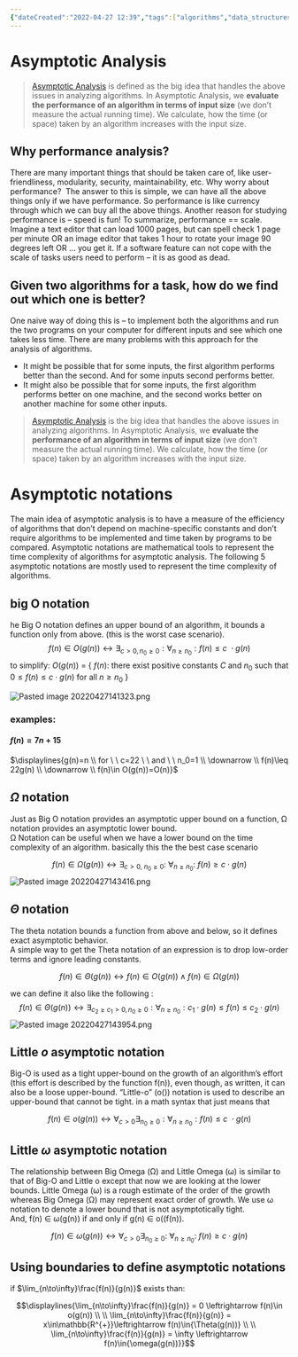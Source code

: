 ```yaml
---
{"dateCreated":"2022-04-27 12:39","tags":["algorithms","data_structures"],"pageDirection":"ltr","dg-publish":true,"permalink":"/computer-science/algorithms/asymptotic-notations/","dgPassFrontmatter":true}
---
```



# Asymptotic Analysis

> [Asymptotic Analysis](http://en.wikipedia.org/wiki/Asymptotic_analysis) is defined as the big idea that handles the above issues in analyzing algorithms. In Asymptotic Analysis, we **evaluate the performance of an algorithm in terms of input size** (we don’t measure the actual running time). We calculate, how the time (or space) taken by an algorithm increases with the input size.

## Why performance analysis? 
There are many important things that should be taken care of, like user-friendliness, modularity, security, maintainability, etc. Why worry about performance?  The answer to this is simple, we can have all the above things only if we have performance. So performance is like currency through which we can buy all the above things. Another reason for studying performance is – speed is fun! To summarize, performance == scale. Imagine a text editor that can load 1000 pages, but can spell check 1 page per minute OR an image editor that takes 1 hour to rotate your image 90 degrees left OR … you get it. If a software feature can not cope with the scale of tasks users need to perform – it is as good as dead.

## Given two algorithms for a task, how do we find out which one is better? 

One naive way of doing this is – to implement both the algorithms and run the two programs on your computer for different inputs and see which one takes less time. There are many problems with this approach for the analysis of algorithms. 

-   It might be possible that for some inputs, the first algorithm performs better than the second. And for some inputs second performs better. 
-   It might also be possible that for some inputs, the first algorithm performs better on one machine, and the second works better on another machine for some other inputs.

> [Asymptotic Analysis](http://en.wikipedia.org/wiki/Asymptotic_analysis) is the big idea that handles the above issues in analyzing algorithms. In Asymptotic Analysis, we **evaluate the performance of an algorithm in terms of input size** (we don’t measure the actual running time). We calculate, how the time (or space) taken by an algorithm increases with the input size.

# Asymptotic notations
The main idea of asymptotic analysis is to have a measure of the efficiency of algorithms that don’t depend on machine-specific constants and don’t require algorithms to be implemented and time taken by programs to be compared. Asymptotic notations are mathematical tools to represent the time complexity of algorithms for asymptotic analysis. The following 5 asymptotic notations are mostly used to represent the time complexity of algorithms.

## big O notation 
he Big O notation defines an upper bound of an algorithm, it bounds a function only from above. (this is the worst case scenario).
$$f(n)\in O(g(n))\leftrightarrow \exists_{c>0,n_0\geq0}:\forall_{n\geq n_0}:f(n)\leq c\ \cdot g(n) $$
to simplify: $O(g(n))$  = { $f(n)$: there exist positive constants $C$ and $n_0$ such that $0\leq f(n)\leq c\cdot g(n) \text{ for all } n\geq n_0$ }

![Pasted image 20220427141323.png](/img/user/Assets/Pasted%20image%2020220427141323.png)

### examples:
#### $f(n)=7n+15$ 
$\displaylines{g(n)=n \\ for \ \ c=22 \ \ and \ \ n_0=1 \\ \downarrow \\ f(n)\leq 22g(n) \\ \downarrow \\ f(n)\in O(g(n))=O(n)}$ 

##  $\Omega$ notation 
Just as Big O notation provides an asymptotic upper bound on a function, Ω notation provides an asymptotic lower bound.   
Ω Notation can be useful when we have a lower bound on the time complexity of an algorithm. 
basically this the the best case scenario

$$f(n) \in \Omega(g(n)) \leftrightarrow \exists_{c>0, \ n_0\geq 0}:\ \forall_{n\geq n_0}: \ f(n)\geq c\cdot g(n) $$
![Pasted image 20220427143416.png](/img/user/Assets/Pasted%20image%2020220427143416.png)


## $\Theta$ notation 
The theta notation bounds a function from above and below, so it defines exact asymptotic behavior.   
A simple way to get the Theta notation of an expression is to drop low-order terms and ignore leading constants.

$$f(n)\in \Theta(g(n))\leftrightarrow f(n)\in O(g(n))\wedge f(n)\in \Omega(g(n))$$

we can define it also like the following : 
$$f(n)\in \Theta(g(n))\leftrightarrow \exists_{c_2\geq c_1>0 ,n_0\geq0} :\forall_{n\geq n_0}:c_1\cdot g(n) \leq f(n)\leq c_{2}\cdot g(n) $$
![Pasted image 20220427143954.png](/img/user/Assets/Pasted%20image%2020220427143954.png)


## Little $ο$ asymptotic notation 
Big-Ο is used as a tight upper-bound on the growth of an algorithm’s effort (this effort is described by the function f(n)), even though, as written, it can also be a loose upper-bound. “Little-ο” (ο()) notation is used to describe an upper-bound that cannot be tight.
in a math syntax that just means that

$$f(n)\in o(g(n))\leftrightarrow \forall_{c>0}\exists_{n_0\geq0}:\forall_{n\geq n_0}:f(n)\leq c\ \cdot g(n) $$

## Little $\omega$  asymptotic notation
The relationship between Big Omega (Ω) and Little Omega (ω) is similar to that of Big-Ο and Little o except that now we are looking at the lower bounds. Little Omega (ω) is a rough estimate of the order of the growth whereas Big Omega (Ω) may represent exact order of growth. We use ω notation to denote a lower bound that is not asymptotically tight.  
And, f(n) ∈ ω(g(n)) if and only if g(n) ∈ ο((f(n)).

$$f(n) \in \omega(g(n)) \leftrightarrow \forall_{c>0}\exists_{n_0\geq 0}:\ \forall_{n\geq n_0}: \ f(n)\geq c\cdot g(n) $$


## Using boundaries to define asymptotic notations
if $\lim_{n\to\infty}\frac{f(n)}{g(n)}$ exists than:

$$\displaylines{\lim_{n\to\infty}\frac{f(n)}{g(n)} = 0 \leftrightarrow f(n)\in o(g(n)) \\ \\ \lim_{n\to\infty}\frac{f(n)}{g(n)} = x\in\mathbb{R^{+}}\leftrightarrow f(n)\in{\Theta(g(n))} \\ \\ \lim_{n\to\infty}\frac{f(n)}{g(n)} = \infty \leftrightarrow f(n)\in{\omega(g(n))}}$$


